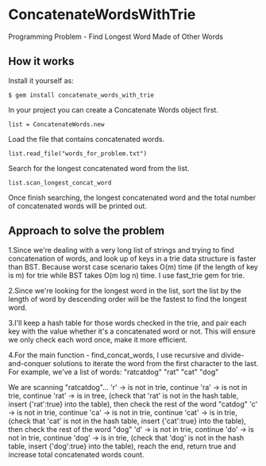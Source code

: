 # ConcatenateWordsWithTrie

Programming Problem - Find Longest Word Made of Other Words

## How it works

Install it yourself as:

    $ gem install concatenate_words_with_trie

In your project you can create a Concatenate Words object first.

    list = ConcatenateWords.new

Load the file that contains concatenated words.

    list.read_file("words_for_problem.txt")

Search for the longest concatenated word from the list.

    list.scan_longest_concat_word

Once finish searching, the longest concatenated word and the total number of concatenated words will be printed out.

## Approach to solve the problem

1.Since we're dealing with a very long list of strings and trying to find concatenation of words, and
  look up of keys in a trie data structure is faster than BST. Because worst case scenario takes O(m) time
  (if the length of key is m) for trie while BST takes O(m log n) time. I use fast_trie gem for trie.
  
2.Since we're looking for the longest word in the list, sort the list by the length of word by
  descending order will be the fastest to find the longest word.
  
3.I'll keep a hash table for those words checked in the trie, and pair each key with the value 
  whether it's a concatenated word or not. This will ensure we only check each word once, make it 
  more efficient.
  
4.For the main function - find_concat_words, I use recursive and divide-and-conquer solutions to
  iterate the word from the first character to the last.
  For example, we've a list of words:
  "ratcatdog"
  "rat"
  "cat"
  "dog"

  We are scanning "ratcatdog"...
    'r' -> is not in trie, continue
    'ra' -> is not in trie, continue
    'rat' ->  is in tree, (check that 'rat' is not in the hash table, insert {'rat':true} into the table), then check the rest of the word "catdog"
    'c' -> is not in trie, continue
    'ca' -> is not in trie, continue
    'cat' -> is in trie,  (check that 'cat' is not in the hash table, insert {'cat':true} into the table), then check the rest of the word "dog"
    'd' -> is not in trie, continue
    'do' -> is not in trie, continue
    'dog' -> is in trie, (check that 'dog' is not in the hash table, insert {'dog':true} into the table), reach the end, return true and increase total concatenated words count.


